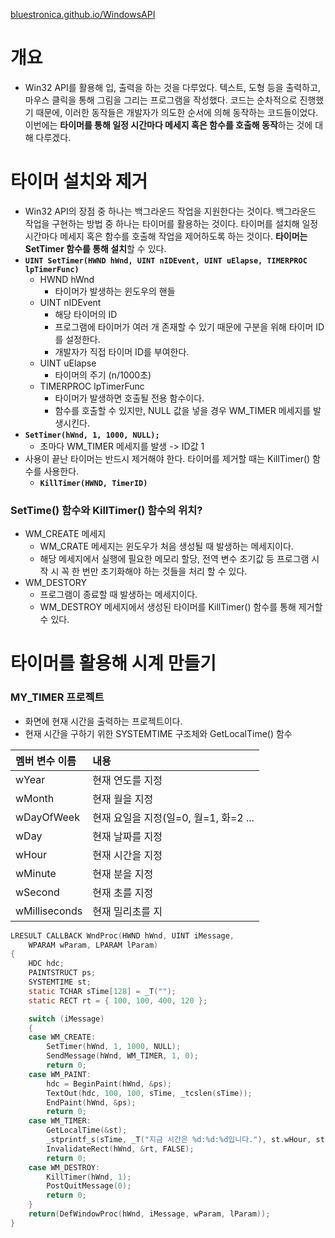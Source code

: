 [bluestronica.github.io/WindowsAPI](https://bluestronica.github.io/WindowsAPI)

# 개요
- Win32 API를 활용해 입, 출력을 하는 것을 다루었다. 텍스트, 도형 등을 출력하고, 마우스 클릭을 통해 그림을 그리는 프로그램을 작성했다. 코드는 순차적으로 진행했기 때문에, 이러한 동작들은 개발자가 의도한 순서에 의해 동작하는 코드들이었다. 이번에는 **타이머를 통해 일정 시간마다 메세지 혹은 함수를 호출해 동작**하는 것에 대해 다루겠다.

# 타이머 설치와 제거
- Win32 API의 장점 중 하나는 백그라운드 작업을 지원한다는 것이다. 백그라운드 작업을 구현하는 방법 중 하나는 타이머를 활용하는 것이다. 타이머를 설치해 일정 시간마다 메세지 혹은 함수를 호출해 작업을 제어하도록 하는 것이다. **타이머는 SetTimer 함수를 통해 설치**할 수 있다.
- **`UINT SetTimer(HWND hWnd, UINT nIDEvent, UINT uElapse, TIMERPROC lpTimerFunc)`**
  - HWND hWnd
    - 타이머가 발생하는 윈도우의 핸들
  - UINT nIDEvent
    - 해당 타이머의 ID
    - 프로그램에 타이머가 여러 개 존재할 수 있기 때문에 구분을 위해 타이머 ID를 설정한다.
    - 개발자가 직접 타이머 ID를 부여한다.
  - UINT uElapse
    - 타이머의 주기 (n/1000초)    
  - TIMERPROC lpTimerFunc
    - 타이머가 발생하면 호출될 전용 함수이다.
    - 함수를 호출할 수 있지만, NULL 값을 넣을 경우 WM_TIMER 메세지를 발생시킨다.
- **`SetTimer(hWnd, 1, 1000, NULL);`**
  - 초마다 WM_TIMER 메세지를 발생 -> ID값 1
- 사용이 끝난 타이머는 반드시 제거해야 한다. 타이머를 제거할 때는 KillTimer() 함수를 사용한다.
  - **`KillTimer(HWND, TimerID)`**  

### SetTime() 함수와 KillTimer() 함수의 위치?
- WM_CREATE 메세지
  - WM_CRATE 메세지는 윈도우가 처음 생성될 때 발생하는 메세지이다. 
  - 해당 메세지에서 실행에 필요한 메모리 할당, 전역 변수 초기값 등 프로그램 시작 시 꼭 한 번만 초기화해야 하는 것들을 처리 할 수 있다.
- WM_DESTORY
  - 프로그램이 종료할 때 발생하는 메세지이다.
  - WM_DESTROY 메세지에서 생성된 타이머를 KillTimer() 함수를 통해 제거할 수 있다.

# 타이머를 활용해 시계 만들기

### MY_TIMER 프로젝트
- 화면에 현재 시간을 출력하는 프로젝트이다.
- 현재 시간을 구하기 위한 SYSTEMTIME 구조체와 GetLocalTime() 함수

| 멤버 변수 이름 | 내용 |
|:---|:---|
| wYear | 현재 연도를 지정 |
| wMonth | 현재 월을 지정 |
| wDayOfWeek | 현재 요일을 지정(일=0, 월=1, 화=2 ... |
| wDay | 현재 날짜를 지정 |
| wHour | 현재 시간을 지정 |
| wMinute | 현재 분을 지정 |
| wSecond | 현재 초를 지정 |
| wMilliseconds | 현재 밀리초를 지 |

```c
LRESULT CALLBACK WndProc(HWND hWnd, UINT iMessage, 
    WPARAM wParam, LPARAM lParam)
{
	HDC hdc;
	PAINTSTRUCT ps;
	SYSTEMTIME st;
	static TCHAR sTime[128] = _T("");
	static RECT rt = { 100, 100, 400, 120 };

	switch (iMessage)
	{
	case WM_CREATE:
		SetTimer(hWnd, 1, 1000, NULL);
		SendMessage(hWnd, WM_TIMER, 1, 0);
		return 0;
	case WM_PAINT:
		hdc = BeginPaint(hWnd, &ps);
		TextOut(hdc, 100, 100, sTime, _tcslen(sTime));
		EndPaint(hWnd, &ps);
		return 0;
	case WM_TIMER:
		GetLocalTime(&st);
		_stprintf_s(sTime, _T("지금 시간은 %d:%d:%d입니다."), st.wHour, st.wMinute, st.wSecond);
		InvalidateRect(hWnd, &rt, FALSE);
		return 0;
	case WM_DESTROY:
		KillTimer(hWnd, 1);
		PostQuitMessage(0);
		return 0;
	}
	return(DefWindowProc(hWnd, iMessage, wParam, lParam));
}
```

























